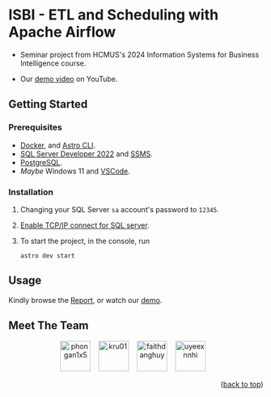 <a name="readme-top"></a>

# ISBI - ETL and Scheduling with Apache Airflow

-   Seminar project from HCMUS's 2024 Information Systems for Business Intelligence course.

-   Our [demo video](https://youtu.be/gz1Yc6hcQpc) on YouTube.

## Getting Started

### Prerequisites

-   [Docker](https://www.docker.com/), and [Astro CLI](https://www.astronomer.io/docs/astro/cli/install-cli).
-   [SQL Server Developer 2022](https://www.microsoft.com/en-us/sql-server/sql-server-downloads) and [SSMS](https://learn.microsoft.com/en-us/sql/ssms/download-sql-server-management-studio-ssms?view=sql-server-ver16).
-   [PostgreSQL](https://www.postgresql.org/).
-   _Maybe_ Windows 11 and [VSCode](https://code.visualstudio.com/).

### Installation

1. Changing your SQL Server `sa` account's password to `12345`.

1. [Enable TCP/IP connect for SQL server](https://manifold.net/doc/mfd9/enable_tcp_ip_for_sql_server.htm).

1. To start the project, in the console, run

    ```console
    astro dev start
    ```

## Usage

Kindly browse the [Report](./Report.pdf), or watch our [demo](https://youtu.be/gz1Yc6hcQpc).

## Meet The Team

<div align="center">
  <a href="https://github.com/phongan1x5"><img alt="phongan1x5" src="https://github.com/phongan1x5.png" width="60px" height="auto"></a>&nbsp;&nbsp;&nbsp;
  <a href="https://github.com/kru01"><img alt="kru01" src="https://github.com/kru01.png" width="60px" height="auto"></a>&nbsp;&nbsp;&nbsp;
  <a href="https://github.com/faithdanghuy"><img alt="faithdanghuy" src="https://github.com/faithdanghuy.png" width="60px" height="auto"></a>&nbsp;&nbsp;&nbsp;
  <a href="https://github.com/uyeexnnhi"><img alt="uyeexnnhi" src="https://github.com/uyeexnnhi.png" width="60px" height="auto"></a>&nbsp;&nbsp;&nbsp;
</div>

<p align="right">(<a href="#readme-top">back to top</a>)</p>
